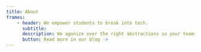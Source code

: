 ```yaml
---
title: About
frames: 
    - header: We empower students to break into tech.
      subtitle: 
      description: We agonize over the right abstractions so your teams don’t need to stitch together disparate systems or spend months integrating payments functionality.
      button: Read more in our blog ->
---
```

